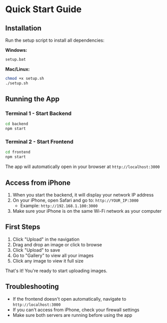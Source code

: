 # Quick Start Guide

## Installation

Run the setup script to install all dependencies:

**Windows:**
```bash
setup.bat
```

**Mac/Linux:**
```bash
chmod +x setup.sh
./setup.sh
```

## Running the App

### Terminal 1 - Start Backend
```bash
cd backend
npm start
```

### Terminal 2 - Start Frontend
```bash
cd frontend
npm start
```

The app will automatically open in your browser at `http://localhost:3000`

## Access from iPhone

1. When you start the backend, it will display your network IP address
2. On your iPhone, open Safari and go to: `http://YOUR_IP:3000`
   - Example: `http://192.168.1.100:3000`
3. Make sure your iPhone is on the same Wi-Fi network as your computer

## First Steps

1. Click "Upload" in the navigation
2. Drag and drop an image or click to browse
3. Click "Upload" to save
4. Go to "Gallery" to view all your images
5. Click any image to view it full size

That's it! You're ready to start uploading images.

## Troubleshooting

- If the frontend doesn't open automatically, navigate to `http://localhost:3000`
- If you can't access from iPhone, check your firewall settings
- Make sure both servers are running before using the app

